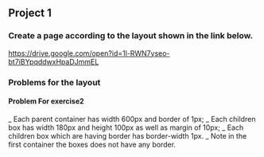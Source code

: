 ## Project 1

### Create a page according to the layout shown in the link below.

https://drive.google.com/open?id=1l-RWN7yseo-bt7iBYpqddwxHpaDJmmEL

### Problems for the layout

#### Problem For exercise2

_ Each parent container has width 600px and border of 1px;
_ Each children box has width 180px and height 100px as well as margin of 10px;
_ Each children box which are having border has border-width 1px.
_ Note in the first container the boxes does not have any border.
